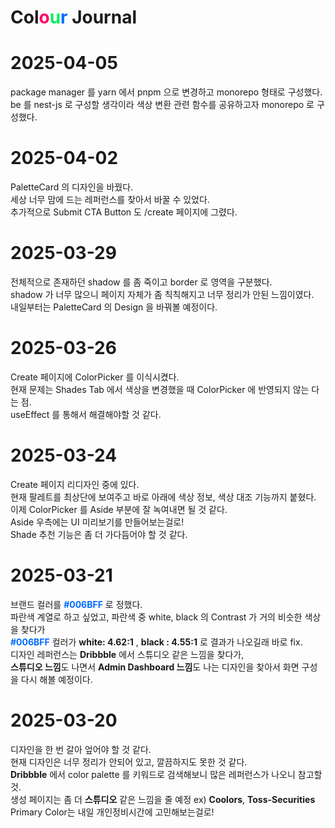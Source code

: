 # Col<span style="color:#FF006A">o</span><span style="color:#00F05F">u</span><span style="color:#006BFF">r</span> Journal

# 2025-04-05

package manager 를 yarn 에서 pnpm 으로 변경하고 monorepo 형태로 구성했다.<br>
be 를 nest-js 로 구성할 생각이라 색상 변환 관련 함수를 공유하고자 monorepo 로 구성했다.

# 2025-04-02

PaletteCard 의 디자인을 바꿨다.<br>
세상 너무 맘에 드는 레퍼런스를 찾아서 바꿀 수 있었다.<br>
추가적으로 Submit CTA Button 도 /create 페이지에 그렸다.

# 2025-03-29

전체적으로 존재하던 shadow 를 좀 죽이고 border 로 영역을 구분했다.<br>
shadow 가 너무 많으니 페이지 자체가 좀 칙칙해지고 너무 정리가 안된 느낌이였다.<br>
내일부터는 PaletteCard 의 Design 을 바꿔볼 예정이다.

# 2025-03-26

Create 페이지에 ColorPicker 를 이식시켰다.<br>
현재 문제는 Shades Tab 에서 색상을 변경했을 때 ColorPicker 에 반영되지 않는 다는 점.<br>
useEffect 를 통해서 해결해야할 것 같다.

# 2025-03-24

Create 페이지 리디자인 중에 있다.<br>
현재 팔레트를 최상단에 보여주고 바로 아래에 색상 정보, 색상 대조 기능까지 붙혔다.<br>
이제 ColorPicker 를 Aside 부분에 잘 녹여내면 될 것 같다.<br>
Aside 우측에는 UI 미리보기를 만들어보는걸로!<br>
Shade 추천 기능은 좀 더 가다듬어야 할 것 같다.

# 2025-03-21

브랜드 컬러를 <b style="color:#006BFF">#006BFF</b> 로 정했다.<br>
파란색 계열로 하고 싶었고, 파란색 중 white, black 의 Contrast 가 거의 비슷한 색상을 찾다가<br>
<b style="color:#006BFF">#006BFF</b> 컬러가 <b>white: 4.62:1</b> , <b>black : 4.55:1</b> 로 결과가 나오길래 바로 fix.<br>
디자인 레퍼런스는 <b>Dribbble</b> 에서 스튜디오 같은 느낌을 찾다가,<br>
<b>스튜디오 느낌</b>도 나면서 <b>Admin Dashboard 느낌</b>도 나는 디자인을 찾아서 화면 구성을 다시 해볼 예정이다.

# 2025-03-20

디자인을 한 번 갈아 엎어야 할 것 같다.<br>
현재 디자인은 너무 정리가 안되어 있고, 깔끔하지도 못한 것 같다.<br>
**Dribbble** 에서 color palette 를 키워드로 검색해보니 많은 레퍼런스가 나오니 참고할 것.<br>
생성 페이지는 좀 더 **스튜디오** 같은 느낌을 줄 예정 ex) **Coolors**, **Toss-Securities**<br>
Primary Color는 내일 개인정비시간에 고민해보는걸로!
